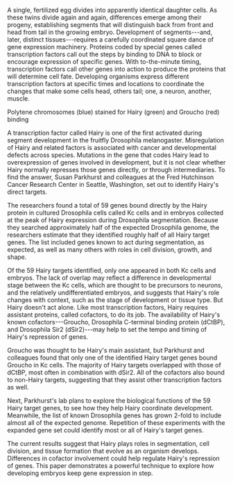 A single, fertilized egg divides into apparently identical daughter
cells. As these twins divide again and again, differences emerge among
their progeny, establishing segments that will distinguish back from
front and head from tail in the growing embryo. Development of
segments---and, later, distinct tissues---requires a carefully
coordinated square dance of gene expression machinery. Proteins coded by
special genes called transcription factors call out the steps by binding
to DNA to block or encourage expression of specific genes. With
to-the-minute timing, transcription factors call other genes into action
to produce the proteins that will determine cell fate. Developing
organisms express different transcription factors at specific times and
locations to coordinate the changes that make some cells head, others
tail; one, a neuron, another, muscle.

Polytene chromosomes (blue) stained for Hairy (green) and Groucho (red)
binding

A transcription factor called Hairy is one of the first activated during
segment development in the fruitfly Drosophila melanogaster.
Misregulation of Hairy and related factors is associated with cancer and
developmental defects across species. Mutations in the gene that codes
Hairy lead to overexpression of genes involved in development, but it is
not clear whether Hairy normally represses those genes directly, or
through intermediaries. To find the answer, Susan Parkhurst and
colleagues at the Fred Hutchinson Cancer Research Center in Seattle,
Washington, set out to identify Hairy\'s direct targets.

The researchers found a total of 59 genes bound directly by the Hairy
protein in cultured Drosophila cells called Kc cells and in embryos
collected at the peak of Hairy expression during Drosophila
segmentation. Because they searched approximately half of the expected
Drosophila genome, the researchers estimate that they identified roughly
half of all Hairy target genes. The list included genes known to act
during segmentation, as expected, as well as many others with roles in
cell division, growth, and shape.

Of the 59 Hairy targets identified, only one appeared in both Kc cells
and embryos. The lack of overlap may reflect a difference in
developmental stage between the Kc cells, which are thought to be
precursors to neurons, and the relatively undifferentiated embryos, and
suggests that Hairy\'s role changes with context, such as the stage of
development or tissue type. But Hairy doesn\'t act alone. Like most
transcription factors, Hairy requires assistant proteins, called
cofactors, to do its job. The availability of Hairy\'s known
cofactors---Groucho, Drosophila C-terminal binding protein (dCtBP), and
Drosophila Sir2 (dSir2)---may help to set the tempo and timing of
Hairy\'s repression of genes.

Groucho was thought to be Hairy\'s main assistant, but Parkhurst and
colleagues found that only one of the identified Hairy target genes
bound Groucho in Kc cells. The majority of Hairy targets overlapped with
those of dCtBP, most often in combination with dSir2. All of the
cofactors also bound to non-Hairy targets, suggesting that they assist
other transcription factors as well.

Next, Parkhurst\'s lab plans to explore the biological functions of the
59 Hairy target genes, to see how they help Hairy coordinate
development. Meanwhile, the list of known Drosophila genes has grown
2-fold to include almost all of the expected genome. Repetition of these
experiments with the expanded gene set could identify most or all of
Hairy\'s target genes.

The current results suggest that Hairy plays roles in segmentation, cell
division, and tissue formation that evolve as an organism develops.
Differences in cofactor involvement could help regulate Hairy\'s
repression of genes. This paper demonstrates a powerful technique to
explore how developing embryos keep gene expression in step.
